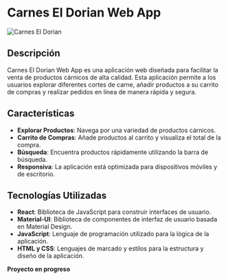 # Carnes El Dorian Web App

![Carnes El Dorian](https://github.com/Arrobajean/CarnesElDorianWebApp/blob/main/path-to-your-logo.png)

## Descripción

Carnes El Dorian Web App es una aplicación web diseñada para facilitar la venta de productos cárnicos de alta calidad. Esta aplicación permite a los usuarios explorar diferentes cortes de carne, añadir productos a su carrito de compras y realizar pedidos en línea de manera rápida y segura.

## Características

- **Explorar Productos**: Navega por una variedad de productos cárnicos.
- **Carrito de Compras**: Añade productos al carrito y visualiza el total de la compra.
- **Búsqueda**: Encuentra productos rápidamente utilizando la barra de búsqueda.
- **Responsiva**: La aplicación está optimizada para dispositivos móviles y de escritorio.

## Tecnologías Utilizadas

- **React**: Biblioteca de JavaScript para construir interfaces de usuario.
- **Material-UI**: Biblioteca de componentes de interfaz de usuario basada en Material Design.
- **JavaScript**: Lenguaje de programación utilizado para la lógica de la aplicación.
- **HTML y CSS**: Lenguajes de marcado y estilos para la estructura y diseño de la aplicación.

****Proyecto en progreso****
